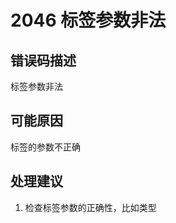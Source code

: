 # 2046 标签参数非法<a name="dgc_01_352"></a>

## 错误码描述<a name="zh-cn_topic_0000001160798901_section983042234715"></a>

标签参数非法

## 可能原因<a name="zh-cn_topic_0000001160798901_section17395848114716"></a>

标签的参数不正确

## 处理建议<a name="zh-cn_topic_0000001160798901_section3736195617472"></a>

1.  检查标签参数的正确性，比如类型

